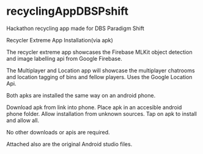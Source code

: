 # recyclingAppDBSPshift
Hackathon recycling app made for DBS Paradigm Shift


Recycler Extreme App Installation(via apk)

The recycler extreme app showcases the Firebase MLKit object detection
and image labelling api from Google Firebase.

The Multiplayer and Location app will showcase the multiplayer chatrooms
and location tagging of bins and fellow players. Uses the Google Location Api.

Both apks are installed the same way on an android phone.

Download apk from link into phone.
Place apk in an accesible android phone folder.
Allow installation from unknown sources.
Tap on apk to install and allow all.




No other downloads or apis are required.


Attached also are the original Android studio files.




